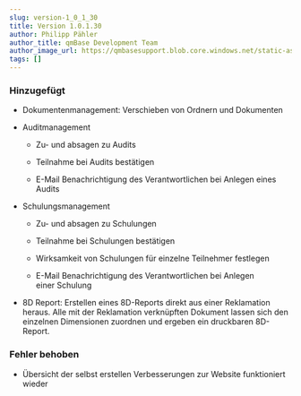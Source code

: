 ```yaml
---
slug: version-1_0_1_30
title: Version 1.0.1.30
author: Philipp Pähler
author_title: qmBase Development Team
author_image_url: https://qmbasesupport.blob.core.windows.net/static-assets/img/persons/paehler_round.png
tags: []
---
```

### Hinzugefügt

*   Dokumentenmanagement: Verschieben von Ordnern und Dokumenten

*   Auditmanagement

    *   Zu- und absagen zu Audits

    *   Teilnahme bei Audits bestätigen

    *   E-Mail Benachrichtigung des Verantwortlichen bei Anlegen eines Audits

*   Schulungsmanagement

    *   Zu- und absagen zu Schulungen

    *   Teilnahme bei Schulungen bestätigen

    *   Wirksamkeit von Schulungen für einzelne Teilnehmer festlegen

    *   E-Mail Benachrichtigung des Verantwortlichen bei Anlegen einer Schulung

*   8D Report: Erstellen eines 8D-Reports direkt aus einer Reklamation heraus. Alle mit der Reklamation verknüpften Dokument lassen sich den einzelnen Dimensionen zuordnen und ergeben ein druckbaren 8D-Report. 

### Fehler behoben

*   Übersicht der selbst erstellen Verbesserungen zur Website funktioniert wieder
